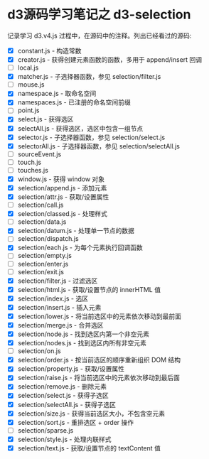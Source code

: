 # d3源码学习笔记之 d3-selection

记录学习 d3.v4.js 过程中，在源码中的注释。列出已经看过的源码:

* [x] constant.js - 构造常数
* [x] creator.js - 获得创建元素函数的函数，多用于 append/insert 回调
* [ ] local.js
* [x] matcher.js - 子选择器函数，参见 selection/filter.js
* [ ] mouse.js
* [x] namespace.js - 取命名空间
* [x] namespaces.js - 已注册的命名空间前缀
* [ ] point.js
* [x] select.js - 获得选区
* [x] selectAll.js - 获得选区，选区中包含一组节点
* [x] selector.js - 子选择器函数，参见 selection/select.js
* [x] selectorAll.js - 子选择器函数，参见 selection/selectAll.js
* [ ] sourceEvent.js
* [ ] touch.js
* [ ] touches.js
* [x] window.js - 获得 window 对象
* [x] selection/append.js - 添加元素
* [x] selection/attr.js - 获取/设置属性
* [ ] selection/call.js
* [x] selection/classed.js - 处理样式
* [ ] selection/data.js
* [x] selection/datum.js - 处理单一节点的数据
* [ ] selection/dispatch.js
* [x] selection/each.js - 为每个元素执行回调函数
* [ ] selection/empty.js
* [ ] selection/enter.js
* [ ] selection/exit.js
* [x] selection/filter.js - 过滤选区
* [x] selection/html.js - 获取/设置节点的 innerHTML 值
* [x] selection/index.js - 选区
* [x] selection/insert.js - 插入元素
* [x] selection/lower.js - 将当前选区中的元素依次移动到最前面
* [x] selection/merge.js - 合并选区
* [x] selection/node.js - 找到选区内第一个非空元素
* [x] selection/nodes.js - 找到选区内所有非空元素
* [ ] selection/on.js
* [x] selection/order.js - 按当前选区的顺序重新组织 DOM 结构
* [x] selection/property.js - 获取/设置属性
* [x] selection/raise.js - 将当前选区中的元素依次移动到最后面
* [x] selection/remove.js - 删除元素
* [x] selection/select.js - 获得子选区
* [x] selection/selectAll.js - 获得子选区
* [x] selection/size.js - 获得当前选区大小，不包含空元素
* [x] selection/sort.js - 重排选区 + order 操作
* [ ] selection/sparse.js
* [x] selection/style.js - 处理内联样式
* [x] selection/text.js - 获取/设置节点的 textContent 值